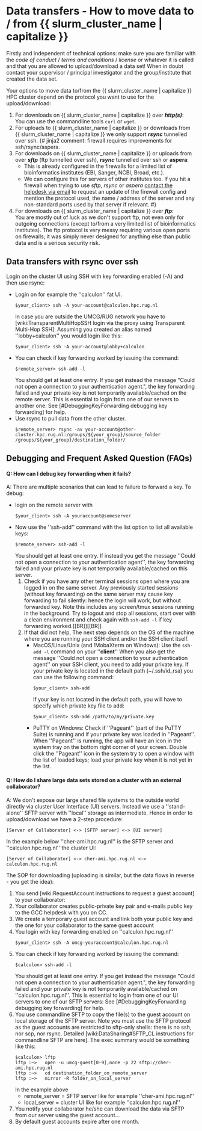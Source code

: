 # Data transfers - How to move data to / from {{ slurm_cluster_name | capitalize }}

Firstly and independent of technical options: make sure you are familiar with the _code of conduct_ / _terms and conditions_ / _license_ or whatever it is called and that you are allowed to upload/download a data set!
When in doubt contact your supervisor / principal investigator and the group/institute that created the data set.

Your options to move data to/from the {{ slurm_cluster_name | capitalize }} HPC cluster depend on the protocol you want to use for the upload/download: 

1. For downloads on {{ slurm_cluster_name | capitalize }} over _**http(s)**_:  
   You can use the commandline tools ```curl``` or ```wget```.
1. For uploads to {{ slurm_cluster_name | capitalize }} or downloads from {{ slurm_cluster_name | capitalize }} we only support _**rsync**_ tunnelled over ssh.
{# jinja2 comment: firewall requires improvements for ssh/rsync/aspera.
1. For downloads on {{ slurm_cluster_name | capitalize }} or uploads from over _**sftp**_ (ftp tunnelled over ssh), _**rsync**_ tunnelled over ssh or **aspera**:  
    * This is already configured in the firewalls for a limited list of bioinformatics institutes (EBI, Sanger, NCBI, Broad, etc.).
    * We can configure this for servers of other institutes too. 
      If you hit a firewall when trying to use _sftp_, _rsync_ or _aspera_ [contact the helpdesk via email](../contact/) to request an update of the firewall config
      and mention the protocol used, the name / address of the server and any non-standard ports used by that server if relevant.
#}
1. For downloads on {{ slurm_cluster_name | capitalize }} over _**ftp**_:  
   You are mostly out of luck as we don't support ftp, not even only for outgoing connections (except to/from a very limited list of bioinformatics institutes).
   The ftp protocol is very messy requiring various open ports on firewalls; 
   it was simply never designed for anything else than public data and is a serious security risk.

## Data transfers with rsync over ssh

Login on the cluster UI using SSH with key forwarding enabled (-A) and then use rsync:

* Login on for example the ''calculon'' fat UI.
  ```
  $your_client> ssh -A your-account@calculon.hpc.rug.nl
  ```
  In case you are outside the UMCG/RUG network you have to [wiki:TransparentMultiHopSSH login via the proxy using Transparent Multi-Hop SSH]. Assuming you created an alias named ''lobby+calculon'' you would login like this:
  ```
  $your_client> ssh -A your-account@lobby+calculon
  ```
* You can check if key forwarding worked by issuing the command:
   ```
   $remote_server> ssh-add -l
   ```
   You should get at least one entry. If you get instead the message "Could not open a connection to your authentication agent.", 
   the key forwarding failed and your private key is not temporarily available/cached on the remote server. This is essential to login from one of our servers to another one: See [#DebuggingKeyForwarding debugging key forwarding] for help.
* Use rsync to pull data from the other cluster.
  ```
  $remote_server> rsync -av your-account@other-cluster.hpc.rug.nl:/groups/${your_group}/source_folder   /groups/${your_group}/destination_folder/
  ```

## Debugging and Frequent Asked Question (FAQs)

#### Q: How can I debug key forwarding when it fails?

A: There are multiple scenarios that can lead to failure to forward a key. To debug:  

* login on the remote server with
  ```
  $your_client> ssh -A youraccount@someserver
  ```
* Now use the ''ssh-add'' command with the list option to list all available keys:
  ```
  $remote_server> ssh-add -l
  ```
  You should get at least one entry. If instead you get the message ''Could not open a connection to your authentication agent'', the key forwarding failed and your private key is not temporarily available/cached on this server.
    1. Check if you have any other terminal sessions open where you are logged in on the same server. Any previously started sessions (without key forwarding) on the same server may cause key forwarding to fail silently: hence the login will work, but without forwarded key. Note this includes any screen/tmux sessions running in the background. Try to logout and stop all sessions, start over with a clean environment and check again with ```ssh-add -l``` if key forwarding worked.[[BR]][[BR]]
    1. If that did not help,  The next step depends on the OS of the machine where you are running your SSH client and/or the SSH client itself.
       * MacOS/Linux/Unix (and !MobaXterm on Windows): Use the ```ssh-add -l``` command on your ''**client**''
         When you also get the message ''Could not open a connection to your authentication agent'' on your SSH client, you need to add your private key. If your private key is located in the default path (~/.ssh/id_rsa) you can use the following command:
         ```
         $your_client> ssh-add
         ```
         If your key is not located in the default path, you will have to specify which private key file to add:
         ```
         $your_client> ssh-add /path/to/my/private.key
         ```
       * PuTTY on Windows: Check if ''Pageant'' (part of the PuTTY Suite) is running and if your private key was loaded in ''Pageant''. When ''Pageant'' is running, the app will have an icon in the system tray on the bottom right corner of your screen. Double click the ''Pageant'' icon in the system try to open a window with the list of loaded keys; load your private key when it is not yet in the list.

#### Q: How do I share large data sets stored on a cluster with an external collaborator?

A: We don't expose our large shared file systems to the outside world directly via cluster User Interface (UI) servers.
   Instead we use a ''stand-alone'' SFTP server with ''local'' storage as intermediate. 
   Hence in order to upload/download we have a 2-step procedure:
   ```
   [Server of Collaborator] <-> [SFTP server] <-> [UI server]
   ```
   In the example below ''cher-ami.hpc.rug.nl'' is the SFTP server and ''calculon.hpc.rug.nl'' the cluster UI:
   ```
   [Server of Collaborator] <-> cher-ami.hpc.rug.nl <-> calculon.hpc.rug.nl
   ```
   The SOP for downloading (uploading is similar, but the data flows in reverse - you get the idea):

1. You send [wiki:RequestAccount instructions to request a guest account] to your collaborator:
1. Your collaborator creates public-private key pair and e-mails public key to the GCC helpdesk with you on CC.
1. We create a temporary guest account and link both your public key and the one for your collaborator to the same guest account
1. You login with key forwarding enabled on ''calculon.hpc.rug.nl''
   ```
   $your_client> ssh -A umcg-youraccount@calculon.hpc.rug.nl
   ```
1. You can check if key forwarding worked by issuing the command:
   ```
   $calculon> ssh-add -l
   ```
   You should get at least one entry. If you get instead the message "Could not open a connection to your authentication agent.", 
   the key forwarding failed and your private key is not temporarily available/cached on ''calculon.hpc.rug.nl''. This is essential to login from one of our UI servers to one of our SFTP servers: See [#DebuggingKeyForwarding debugging key forwarding] for help.
1. You use commandline SFTP to copy the file(s) to the guest account on local storage of the SFTP server.
   Note you must use the SFTP protocol as the guest accounts are restricted to sftp-only shells: there is no ssh, nor scp, nor rsync.
   Detailed [wiki:DataSharing#SFTP_CL instructions for commandline SFTP are here]. The exec summary would be something like this:
   ```
   $calculon> lftp
   lftp :~>   open -u umcg-guest[0-9],none -p 22 sftp://cher-ami.hpc.rug.nl
   lftp :~>   cd destination_folder_on_remote_server
   lftp :~>   mirror -R folder_on_local_server
   ```
   In the example above
    * remote_server = SFTP server like for example ''cher-ami.hpc.rug.nl''
    * local_server  = cluster UI like for example ''calculon.hpc.rug.nl''
1. You notify your collaborator he/she can download the data via SFTP from our server using the guest account...
1. By default guest accounts expire after one month.
